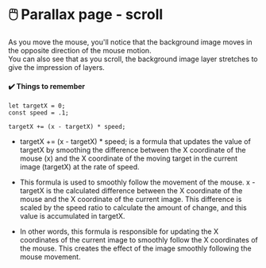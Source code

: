# 🖱️ Parallax page - scroll
As you move the mouse, you'll notice that the background image moves in the opposite direction of the mouse motion. <br />
You can also see that as you scroll, the background image layer stretches to give the impression of layers.

#### ✔️ Things to remember
```
let targetX = 0;
const speed = .1;

targetX += (x - targetX) * speed;
```
* targetX += (x - targetX) * speed; is a formula that updates the value of targetX by smoothing the difference between the X coordinate of the mouse (x) and the X coordinate of the moving target in the current image (targetX) at the rate of speed.

* This formula is used to smoothly follow the movement of the mouse. x - targetX is the calculated difference between the X coordinate of the mouse and the X coordinate of the current image. This difference is scaled by the speed ratio to calculate the amount of change, and this value is accumulated in targetX.

* In other words, this formula is responsible for updating the X coordinates of the current image to smoothly follow the X coordinates of the mouse. This creates the effect of the image smoothly following the mouse movement.
